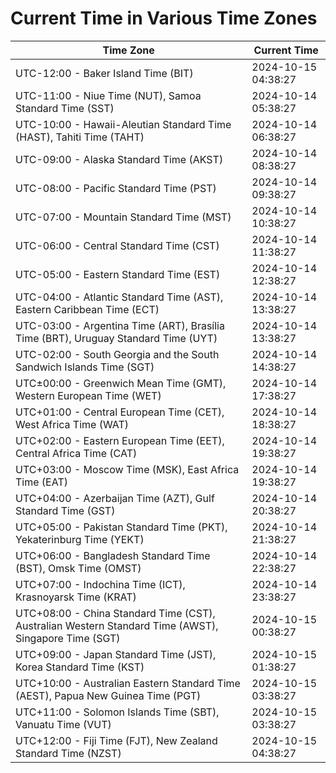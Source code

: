 # Current Time in Various Time Zones

| Time Zone | Current Time |
|-----------|--------------|
| UTC-12:00 - Baker Island Time (BIT) | 2024-10-15 04:38:27 |
| UTC-11:00 - Niue Time (NUT), Samoa Standard Time (SST) | 2024-10-14 05:38:27 |
| UTC-10:00 - Hawaii-Aleutian Standard Time (HAST), Tahiti Time (TAHT) | 2024-10-14 06:38:27 |
| UTC-09:00 - Alaska Standard Time (AKST) | 2024-10-14 08:38:27 |
| UTC-08:00 - Pacific Standard Time (PST) | 2024-10-14 09:38:27 |
| UTC-07:00 - Mountain Standard Time (MST) | 2024-10-14 10:38:27 |
| UTC-06:00 - Central Standard Time (CST) | 2024-10-14 11:38:27 |
| UTC-05:00 - Eastern Standard Time (EST) | 2024-10-14 12:38:27 |
| UTC-04:00 - Atlantic Standard Time (AST), Eastern Caribbean Time (ECT) | 2024-10-14 13:38:27 |
| UTC-03:00 - Argentina Time (ART), Brasília Time (BRT), Uruguay Standard Time (UYT) | 2024-10-14 13:38:27 |
| UTC-02:00 - South Georgia and the South Sandwich Islands Time (SGT) | 2024-10-14 14:38:27 |
| UTC±00:00 - Greenwich Mean Time (GMT), Western European Time (WET) | 2024-10-14 17:38:27 |
| UTC+01:00 - Central European Time (CET), West Africa Time (WAT) | 2024-10-14 18:38:27 |
| UTC+02:00 - Eastern European Time (EET), Central Africa Time (CAT) | 2024-10-14 19:38:27 |
| UTC+03:00 - Moscow Time (MSK), East Africa Time (EAT) | 2024-10-14 19:38:27 |
| UTC+04:00 - Azerbaijan Time (AZT), Gulf Standard Time (GST) | 2024-10-14 20:38:27 |
| UTC+05:00 - Pakistan Standard Time (PKT), Yekaterinburg Time (YEKT) | 2024-10-14 21:38:27 |
| UTC+06:00 - Bangladesh Standard Time (BST), Omsk Time (OMST) | 2024-10-14 22:38:27 |
| UTC+07:00 - Indochina Time (ICT), Krasnoyarsk Time (KRAT) | 2024-10-14 23:38:27 |
| UTC+08:00 - China Standard Time (CST), Australian Western Standard Time (AWST), Singapore Time (SGT) | 2024-10-15 00:38:27 |
| UTC+09:00 - Japan Standard Time (JST), Korea Standard Time (KST) | 2024-10-15 01:38:27 |
| UTC+10:00 - Australian Eastern Standard Time (AEST), Papua New Guinea Time (PGT) | 2024-10-15 03:38:27 |
| UTC+11:00 - Solomon Islands Time (SBT), Vanuatu Time (VUT) | 2024-10-15 03:38:27 |
| UTC+12:00 - Fiji Time (FJT), New Zealand Standard Time (NZST) | 2024-10-15 04:38:27 |
